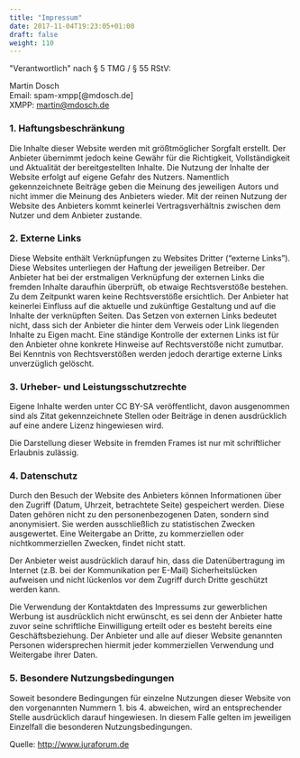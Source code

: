 ```yaml
---
title: "Impressum"
date: 2017-11-04T19:23:05+01:00
draft: false
weight: 110
---
```


"Verantwortlich" nach § 5 TMG / § 55 RStV:    

Martin Dosch    
Email: spam-xmpp[@mdosch.de]     
XMPP: [martin@mdosch.de](/invite/#martin@mdosch.de)    

### 1. Haftungsbeschränkung    

Die Inhalte dieser Website werden mit größtmöglicher Sorgfalt erstellt. 
Der Anbieter übernimmt jedoch keine Gewähr für die Richtigkeit, Vollständigkeit 
und Aktualität der bereitgestellten Inhalte. Die Nutzung der Inhalte der 
Website erfolgt auf eigene Gefahr des Nutzers. Namentlich gekennzeichnete 
Beiträge geben die Meinung des jeweiligen Autors und nicht immer die Meinung 
des Anbieters wieder. Mit der reinen Nutzung der Website des Anbieters kommt 
keinerlei Vertragsverhältnis zwischen dem Nutzer und dem Anbieter zustande.

### 2. Externe Links    

Diese Website enthält Verknüpfungen zu Websites Dritter (“externe Links”). 
Diese Websites unterliegen der Haftung der jeweiligen Betreiber. Der Anbieter 
hat bei der erstmaligen Verknüpfung der externen Links die fremden Inhalte 
daraufhin überprüft, ob etwaige Rechtsverstöße bestehen. Zu dem Zeitpunkt waren 
keine Rechtsverstöße ersichtlich. Der Anbieter hat keinerlei Einfluss auf die 
aktuelle und zukünftige Gestaltung und auf die Inhalte der verknüpften Seiten. 
Das Setzen von externen Links bedeutet nicht, dass sich der Anbieter die hinter 
dem Verweis oder Link liegenden Inhalte zu Eigen macht. Eine ständige Kontrolle 
der externen Links ist für den Anbieter ohne konkrete Hinweise auf Rechtsverstöße 
nicht zumutbar. Bei Kenntnis von Rechtsverstößen werden jedoch derartige externe 
Links unverzüglich gelöscht.

### 3. Urheber- und Leistungsschutzrechte    

Eigene Inhalte werden unter CC BY-SA veröffentlicht, davon ausgenommen sind als 
Zitat gekennzeichnete Stellen oder Beiträge in denen ausdrücklich auf eine andere 
Lizenz hingewiesen wird.

Die Darstellung dieser Website in fremden Frames ist nur mit schriftlicher 
Erlaubnis zulässig.

### 4. Datenschutz    

Durch den Besuch der Website des Anbieters können Informationen über den Zugriff 
(Datum, Uhrzeit, betrachtete Seite) gespeichert werden. Diese Daten gehören nicht 
zu den personenbezogenen Daten, sondern sind anonymisiert. Sie werden ausschließlich 
zu statistischen Zwecken ausgewertet. Eine Weitergabe an Dritte, zu kommerziellen 
oder nichtkommerziellen Zwecken, findet nicht statt.

Der Anbieter weist ausdrücklich darauf hin, dass die Datenübertragung im Internet 
(z.B. bei der Kommunikation per E-Mail) Sicherheitslücken aufweisen und nicht 
lückenlos vor dem Zugriff durch Dritte geschützt werden kann.

Die Verwendung der Kontaktdaten des Impressums zur gewerblichen Werbung ist 
ausdrücklich nicht erwünscht, es sei denn der Anbieter hatte zuvor seine 
schriftliche Einwilligung erteilt oder es besteht bereits eine Geschäftsbeziehung. 
Der Anbieter und alle auf dieser Website genannten Personen widersprechen 
hiermit jeder kommerziellen Verwendung und Weitergabe ihrer Daten.

### 5. Besondere Nutzungsbedingungen     

Soweit besondere Bedingungen für einzelne Nutzungen dieser Website von den 
vorgenannten Nummern 1. bis 4. abweichen, wird an entsprechender Stelle ausdrücklich 
darauf hingewiesen. In diesem Falle gelten im jeweiligen Einzelfall die besonderen 
Nutzungsbedingungen.

Quelle: http://www.juraforum.de

